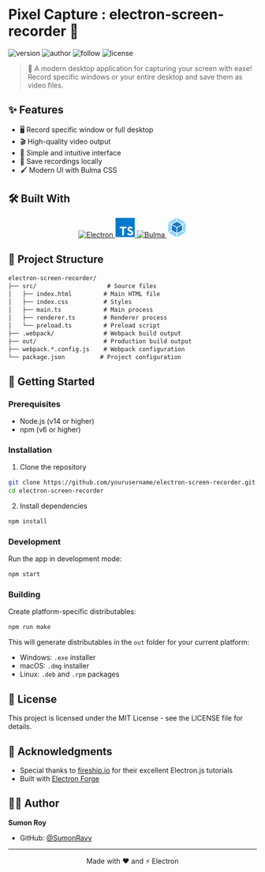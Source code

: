 # Pixel Capture : electron-screen-recorder 🎥 

![version](https://img.shields.io/badge/version-1.0.1-orange.svg)
![author](https://img.shields.io/badge/Created--by-SumonRayy-blue)
![follow](https://img.shields.io/github/followers/SumonRayy?label=Follow&style=social)
![license](https://img.shields.io/badge/license-MIT-green.svg)

> 🚀 A modern desktop application for capturing your screen with ease! Record specific windows or your entire desktop and save them as video files.

## ✨ Features

- 🖥️ Record specific window or full desktop
- 🎬 High-quality video output
- 🎯 Simple and intuitive interface
- 💾 Save recordings locally
- 🖌️ Modern UI with Bulma CSS

## 🛠️ Built With

<p align="center">
  <a href="https://www.electronjs.org/">
    <img src="https://www.electronjs.org/assets/img/logo.svg" alt="Electron" width="40" height="40"/>
  </a>
  <a href="https://www.typescriptlang.org/">
    <img src="https://raw.githubusercontent.com/devicons/devicon/master/icons/typescript/typescript-original.svg" alt="TypeScript" width="40" height="40"/>
  </a>
  <a href="https://bulma.io/">
    <img src="https://raw.githubusercontent.com/gilbarbara/logos/804dc257b59e144eaca5bc6ffd16949752c6f789/logos/bulma.svg" alt="Bulma" width="40" height="40"/>
  </a>
  <a href="https://webpack.js.org/">
    <img src="https://raw.githubusercontent.com/devicons/devicon/master/icons/webpack/webpack-original.svg" alt="Webpack" width="40" height="40"/>
  </a>
</p>

## 📁 Project Structure

```
electron-screen-recorder/
├── src/                    # Source files
│   ├── index.html         # Main HTML file
│   ├── index.css          # Styles
│   ├── main.ts            # Main process
│   ├── renderer.ts        # Renderer process
│   └── preload.ts         # Preload script
├── .webpack/              # Webpack build output
├── out/                   # Production build output
├── webpack.*.config.js    # Webpack configuration
└── package.json          # Project configuration
```

## 🚀 Getting Started

### Prerequisites

- Node.js (v14 or higher)
- npm (v6 or higher)

### Installation

1. Clone the repository
```bash
git clone https://github.com/yourusername/electron-screen-recorder.git
cd electron-screen-recorder
```

2. Install dependencies
```bash
npm install
```

### Development

Run the app in development mode:
```bash
npm start
```

### Building

Create platform-specific distributables:
```bash
npm run make
```

This will generate distributables in the `out` folder for your current platform:
- Windows: `.exe` installer
- macOS: `.dmg` installer
- Linux: `.deb` and `.rpm` packages

## 📝 License

This project is licensed under the MIT License - see the LICENSE file for details.

## 🙏 Acknowledgments

- Special thanks to [fireship.io](https://fireship.io/) for their excellent Electron.js tutorials
- Built with [Electron Forge](https://www.electronforge.io/)

## 👨‍💻 Author

**Sumon Roy**
- GitHub: [@SumonRayy](https://github.com/SumonRayy)

---

<p align="center">Made with ❤️ and ⚡ Electron</p>
